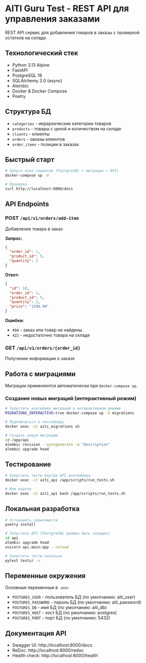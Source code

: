 # AITI Guru Test - REST API для управления заказами

REST API сервис для добавления товаров в заказы с проверкой остатков на складе.

## Технологический стек

- Python 3.13 Alpine
- FastAPI
- PostgreSQL 18
- SQLAlchemy 2.0 (async)
- Alembic
- Docker & Docker Compose
- Poetry

## Структура БД

- `categories` - иерархические категории товаров
- `products` - товары с ценой и количеством на складе
- `clients` - клиенты
- `orders` - заказы клиентов
- `order_items` - позиции в заказах

## Быстрый старт

```bash
# Запуск всех сервисов (PostgreSQL + миграции + API)
docker-compose up -d

# Проверка
curl http://localhost:8000/docs
```

## API Endpoints

### POST `/api/v1/orders/add-item`
Добавление товара в заказ

**Запрос:**
```json
{
  "order_id": 1,
  "product_id": 5,
  "quantity": 2
}
```

**Ответ:**
```json
{
  "id": 10,
  "order_id": 1,
  "product_id": 5,
  "quantity": 2,
  "price": "1299.99"
}
```

**Ошибки:**
- `404` - заказ или товар не найдены
- `422` - недостаточно товара на складе

### GET `/api/v1/orders/{order_id}`
Получение информации о заказе

## Работа с миграциями

Миграции применяются автоматически при `docker-compose up`.

### Создание новых миграций (интерактивный режим)
```bash
# Запустить контейнер миграций в интерактивном режиме
MIGRATIONS_INTERACTIVE=true docker-compose up -d migrations

# Подключиться к контейнеру
docker exec -it aiti_migrations sh

# Создать новую миграцию
cd /app/api
alembic revision --autogenerate -m "Description"
alembic upgrade head
```

## Тестирование

```bash
# Запустить тесты внутри API контейнера
docker exec -it aiti_api /app/scripts/run_tests.sh

# Или короче
docker exec -it aiti_api bash /app/scripts/run_tests.sh
```

## Локальная разработка

```bash
# Установить зависимости
poetry install

# Запустить API (PostgreSQL должен быть запущен)
cd api
alembic upgrade head
uvicorn api.main:app --reload

# Запустить тесты локально
pytest tests/ -v
```

## Переменные окружения

Основные переменные в `.env`:
- `POSTGRES_USER` - пользователь БД (по умолчанию: aiti_user)
- `POSTGRES_PASSWORD` - пароль БД (по умолчанию: aiti_password)
- `POSTGRES_DB` - имя БД (по умолчанию: aiti_db)
- `POSTGRES_HOST` - хост БД (по умолчанию: postgres)
- `POSTGRES_PORT` - порт БД (по умолчанию: 5432)

## Документация API

- Swagger UI: http://localhost:8000/docs
- ReDoc: http://localhost:8000/redoc
- Health check: http://localhost:8000/health
